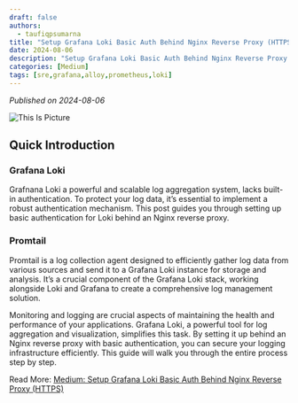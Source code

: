 ```yaml
---
draft: false
authors: 
  - taufiqpsumarna
title: "Setup Grafana Loki Basic Auth Behind Nginx Reverse Proxy (HTTPS)"
date: 2024-08-06
description: "Setup Grafana Loki Basic Auth Behind Nginx Reverse Proxy (HTTPS)"
categories: [Medium]
tags: [sre,grafana,alloy,prometheus,loki]
---
```


*Published on 2024-08-06*

![This Is Picture](/assets/images/grafana-alloy-diagram.jpg)

## Quick Introduction
### Grafana Loki
Grafnana Loki a powerful and scalable log aggregation system, lacks built-in authentication. To protect your log data, it’s essential to implement a robust authentication mechanism. This post guides you through setting up basic authentication for Loki behind an Nginx reverse proxy.

### Promtail 
Promtail is a log collection agent designed to efficiently gather log data from various sources and send it to a Grafana Loki instance for storage and analysis. It’s a crucial component of the Grafana Loki stack, working alongside Loki and Grafana to create a comprehensive log management solution.

Monitoring and logging are crucial aspects of maintaining the health and performance of your applications. Grafana Loki, a powerful tool for log aggregation and visualization, simplifies this task. By setting it up behind an Nginx reverse proxy with basic authentication, you can secure your logging infrastructure efficiently. This guide will walk you through the entire process step by step.

Read More:
[Medium: Setup Grafana Loki Basic Auth Behind Nginx Reverse Proxy (HTTPS)](https://medium.com/@taufiqpsumarna/grafana-loki-setup-basic-auth-behind-nginx-reverse-proxy-https-0c19d4c20e09)